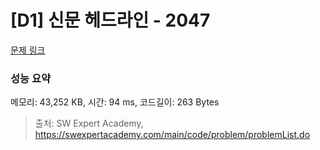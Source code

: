 # [D1] 신문 헤드라인 - 2047 

[문제 링크](https://swexpertacademy.com/main/code/problem/problemDetail.do?contestProbId=AV5QKsLaAy0DFAUq) 

### 성능 요약

메모리: 43,252 KB, 시간: 94 ms, 코드길이: 263 Bytes



> 출처: SW Expert Academy, https://swexpertacademy.com/main/code/problem/problemList.do